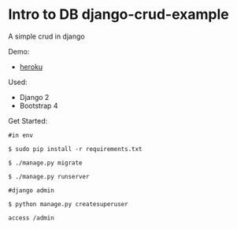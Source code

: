 # Intro to DB django-crud-example
A simple crud in django

Demo:

- [heroku](https://dashboard.heroku.com/apps/allbookapp/resources)

Used:

- Django 2
- Bootstrap 4

Get Started:

```
#in env

$ sudo pip install -r requirements.txt

$ ./manage.py migrate

$ ./manage.py runserver

#django admin

$ python manage.py createsuperuser

access /admin

```
